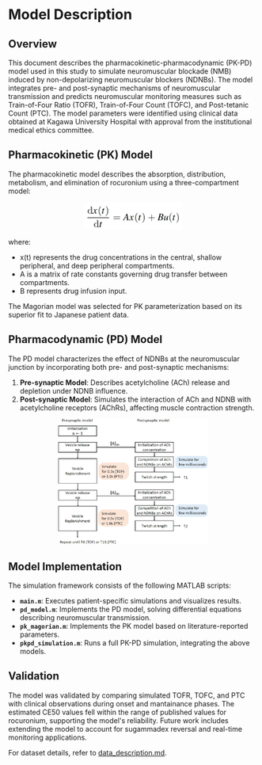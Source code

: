 # Model Description

## Overview
This document describes the pharmacokinetic-pharmacodynamic (PK-PD) model used in this study to simulate neuromuscular blockade (NMB) induced by non-depolarizing neuromuscular blockers (NDNBs). The model integrates pre- and post-synaptic mechanisms of neuromuscular transmission and predicts neuromuscular monitoring measures such as Train-of-Four Ratio (TOFR), Train-of-Four Count (TOFC), and Post-tetanic Count (PTC). The model parameters were identified using clinical data obtained at Kagawa University Hospital with approval from the institutional medical ethics committee.

## Pharmacokinetic (PK) Model
The pharmacokinetic model describes the absorption, distribution, metabolism, and elimination of rocuronium using a three-compartment model:

<p align="center">
  <img src="images/pk_model.png" alt="PK Model Equations" width="200">
</p>

where:
- x(t) represents the drug concentrations in the central, shallow peripheral, and deep peripheral compartments.
- A  is a matrix of rate constants governing drug transfer between compartments.
- B  represents drug infusion input.

The Magorian model was selected for PK parameterization based on its superior fit to Japanese patient data.


## Pharmacodynamic (PD) Model
The PD model characterizes the effect of NDNBs at the neuromuscular junction by incorporating both pre- and post-synaptic mechanisms:

1. **Pre-synaptic Model**: Describes acetylcholine (ACh) release and depletion under NDNB influence.
2. **Post-synaptic Model**: Simulates the interaction of ACh and NDNB with acetylcholine receptors (AChRs), affecting muscle contraction strength.

<p align="center">
  <img src="images/model_structure.png" alt="Model Structure" width="60%">
</p>


## Model Implementation
The simulation framework consists of the following MATLAB scripts:
- **`main.m`**: Executes patient-specific simulations and visualizes results.
- **`pd_model.m`**: Implements the PD model, solving differential equations describing neuromuscular transmission.
- **`pk_magorian.m`**: Implements the PK model based on literature-reported parameters.
- **`pkpd_simulation.m`**: Runs a full PK-PD simulation, integrating the above models.

## Validation
The model was validated by comparing simulated TOFR, TOFC, and PTC with clinical observations during onset and mantainance phases. The estimated CE50 values fell within the range of published values for rocuronium, supporting the model's reliability. Future work includes extending the model to account for sugammadex reversal and real-time monitoring applications.

For dataset details, refer to [data_description.md](data_description.md).
